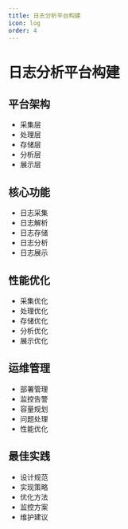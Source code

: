 ```yaml
---
title: 日志分析平台构建
icon: log
order: 4
---
```


# 日志分析平台构建

## 平台架构
- 采集层
- 处理层
- 存储层
- 分析层
- 展示层

## 核心功能
- 日志采集
- 日志解析
- 日志存储
- 日志分析
- 日志展示

## 性能优化
- 采集优化
- 处理优化
- 存储优化
- 分析优化
- 展示优化

## 运维管理
- 部署管理
- 监控告警
- 容量规划
- 问题处理
- 性能优化

## 最佳实践
- 设计规范
- 实现策略
- 优化方法
- 监控方案
- 维护建议
